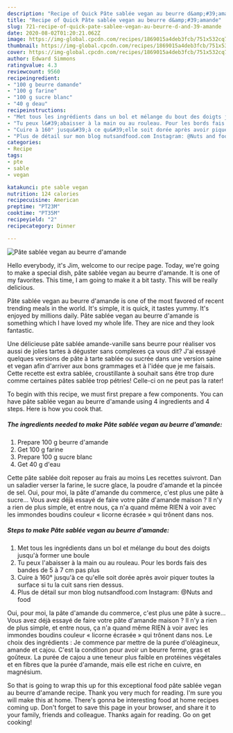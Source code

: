 ```yaml
---
description: "Recipe of Quick Pâte sablée vegan au beurre d&amp;#39;amande"
title: "Recipe of Quick Pâte sablée vegan au beurre d&amp;#39;amande"
slug: 721-recipe-of-quick-pate-sablee-vegan-au-beurre-d-and-39-amande
date: 2020-08-02T01:20:21.062Z
image: https://img-global.cpcdn.com/recipes/1869015a4deb3fcb/751x532cq70/pate-sablee-vegan-au-beurre-damande-photo-principale-de-la-recette.jpg
thumbnail: https://img-global.cpcdn.com/recipes/1869015a4deb3fcb/751x532cq70/pate-sablee-vegan-au-beurre-damande-photo-principale-de-la-recette.jpg
cover: https://img-global.cpcdn.com/recipes/1869015a4deb3fcb/751x532cq70/pate-sablee-vegan-au-beurre-damande-photo-principale-de-la-recette.jpg
author: Edward Simmons
ratingvalue: 4.3
reviewcount: 9560
recipeingredient:
- "100 g beurre damande"
- "100 g farine"
- "100 g sucre blanc"
- "40 g deau"
recipeinstructions:
- "Met tous les ingrédients dans un bol et mélange du bout des doigts jusqu&#39;à former une boule"
- "Tu peux l&#39;abaisser à la main ou au rouleau. Pour les bords fais des bandes de 5 à 7 cm pas plus"
- "Cuire à 160° jusqu&#39;à ce qu&#39;elle soit dorée après avoir piquer toutes la surface si tu la cuit sans rien dessus."
- "Plus de détail sur mon blog nutsandfood.com Instagram: @Nuts and food"
categories:
- Recipe
tags:
- pte
- sable
- vegan

katakunci: pte sable vegan 
nutrition: 124 calories
recipecuisine: American
preptime: "PT23M"
cooktime: "PT35M"
recipeyield: "2"
recipecategory: Dinner

---
```



![Pâte sablée vegan au beurre d&#39;amande](https://img-global.cpcdn.com/recipes/1869015a4deb3fcb/751x532cq70/pate-sablee-vegan-au-beurre-damande-photo-principale-de-la-recette.jpg)

Hello everybody, it's Jim, welcome to our recipe page. Today, we're going to make a special dish, pâte sablée vegan au beurre d&#39;amande. It is one of my favorites. This time, I am going to make it a bit tasty. This will be really delicious.

Pâte sablée vegan au beurre d&#39;amande is one of the most favored of recent trending meals in the world. It's simple, it is quick, it tastes yummy. It's enjoyed by millions daily. Pâte sablée vegan au beurre d&#39;amande is something which I have loved my whole life. They are nice and they look fantastic.

Une délicieuse pâte sablée amande-vanille sans beurre pour réaliser vos aussi de jolies tartes à déguster sans complexes ça vous dit? J&#39;ai essayé quelques versions de pâte à tarte sablée ou sucrée dans une version saine et vegan afin d&#39;arriver aux bons grammages et à l&#39;idée que je me faisais. Cette recette est extra sablée, croustillante à souhait sans être trop dure comme certaines pâtes sablée trop pétries! Celle-ci on ne peut pas la rater!


To begin with this recipe, we must first prepare a few components. You can have pâte sablée vegan au beurre d&#39;amande using 4 ingredients and 4 steps. Here is how you cook that.

<!--inarticleads1-->

##### The ingredients needed to make Pâte sablée vegan au beurre d&#39;amande:

1. Prepare 100 g beurre d&#39;amande
1. Get 100 g farine
1. Prepare 100 g sucre blanc
1. Get 40 g d&#39;eau


Cette pâte sablée doit reposer au frais au moins Les recettes suivront. Dan un saladier verser la farine, le sucre glace, la poudre d&#39;amande et la pincée de sel. Oui, pour moi, la pâte d&#39;amande du commerce, c&#39;est plus une pâte à sucre… Vous avez déjà essayé de faire votre pâte d&#39;amande maison ? Il n&#39;y a rien de plus simple, et entre nous, ça n&#39;a quand même RIEN à voir avec les immondes boudins couleur « licorne écrasée » qui trônent dans nos. 

<!--inarticleads2-->

##### Steps to make Pâte sablée vegan au beurre d&#39;amande:

1. Met tous les ingrédients dans un bol et mélange du bout des doigts jusqu&#39;à former une boule
1. Tu peux l&#39;abaisser à la main ou au rouleau. Pour les bords fais des bandes de 5 à 7 cm pas plus
1. Cuire à 160° jusqu&#39;à ce qu&#39;elle soit dorée après avoir piquer toutes la surface si tu la cuit sans rien dessus.
1. Plus de détail sur mon blog nutsandfood.com Instagram: @Nuts and food


Oui, pour moi, la pâte d&#39;amande du commerce, c&#39;est plus une pâte à sucre… Vous avez déjà essayé de faire votre pâte d&#39;amande maison ? Il n&#39;y a rien de plus simple, et entre nous, ça n&#39;a quand même RIEN à voir avec les immondes boudins couleur « licorne écrasée » qui trônent dans nos. Le choix des ingrédients : Je commence par mettre de la purée d&#39;oléagineux, amande et cajou. C&#39;est la condition pour avoir un beurre ferme, gras et goûteux. La purée de cajou a une teneur plus faible en protéines végétales et en fibres que la purée d&#39;amande, mais elle est riche en cuivre, en magnésium. 

So that is going to wrap this up for this exceptional food pâte sablée vegan au beurre d&#39;amande recipe. Thank you very much for reading. I'm sure you will make this at home. There's gonna be interesting food at home recipes coming up. Don't forget to save this page in your browser, and share it to your family, friends and colleague. Thanks again for reading. Go on get cooking!
